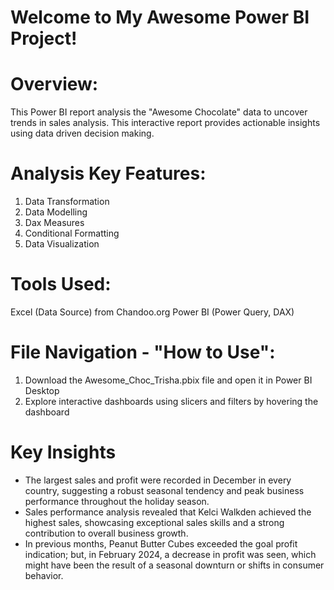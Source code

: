 # Welcome to My Awesome Power BI Project!

# Overview:
This Power BI report analysis the "Awesome Chocolate" data to uncover trends in sales analysis. This interactive report provides actionable insights using data driven decision making.

# Analysis Key Features:
1.	Data Transformation
2.	Data Modelling
3.	Dax Measures
4.	Conditional Formatting
5.	Data Visualization

# Tools Used:
Excel (Data Source) from Chandoo.org
Power BI (Power Query, DAX)

# File Navigation - "How to Use":
1.	Download the Awesome_Choc_Trisha.pbix file and open it in Power BI Desktop
2.	Explore interactive dashboards using slicers and filters by hovering the dashboard
   
# Key Insights
- The largest sales and profit were recorded in December in every country, suggesting a robust seasonal tendency and peak business performance throughout the holiday season.
-  Sales performance analysis revealed that Kelci Walkden achieved the highest sales, showcasing exceptional sales skills and a strong contribution to overall business growth.
- In previous months, Peanut Butter Cubes exceeded the goal profit indication; but, in February 2024, a decrease in profit was seen, which might have been the result of a seasonal downturn or shifts in consumer behavior.
